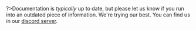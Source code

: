 ?>Documentation is *typically* up to date, but please let us know if you run into an outdated piece of information. 
We're trying our best. You can find us in our [discord server](https://discord.gg/keTcqpUQVG).